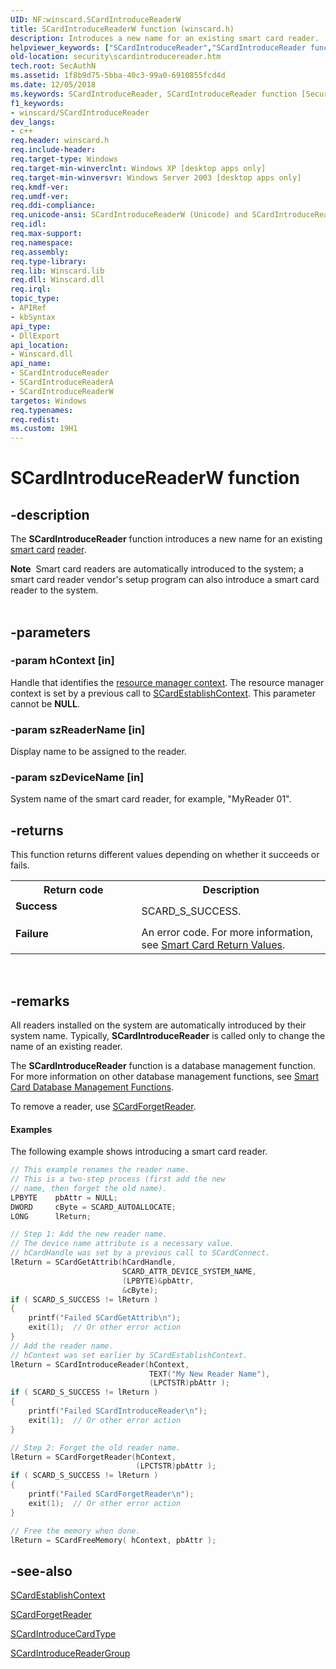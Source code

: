 ```yaml
---
UID: NF:winscard.SCardIntroduceReaderW
title: SCardIntroduceReaderW function (winscard.h)
description: Introduces a new name for an existing smart card reader.
helpviewer_keywords: ["SCardIntroduceReader","SCardIntroduceReader function [Security]","SCardIntroduceReaderA","SCardIntroduceReaderW","_smart_scardintroducereader","security.scardintroducereader","winscard/SCardIntroduceReader","winscard/SCardIntroduceReaderA","winscard/SCardIntroduceReaderW"]
old-location: security\scardintroducereader.htm
tech.root: SecAuthN
ms.assetid: 1f8b9d75-5bba-40c3-99a0-6910855fcd4d
ms.date: 12/05/2018
ms.keywords: SCardIntroduceReader, SCardIntroduceReader function [Security], SCardIntroduceReaderA, SCardIntroduceReaderW, _smart_scardintroducereader, security.scardintroducereader, winscard/SCardIntroduceReader, winscard/SCardIntroduceReaderA, winscard/SCardIntroduceReaderW
f1_keywords:
- winscard/SCardIntroduceReader
dev_langs:
- c++
req.header: winscard.h
req.include-header: 
req.target-type: Windows
req.target-min-winverclnt: Windows XP [desktop apps only]
req.target-min-winversvr: Windows Server 2003 [desktop apps only]
req.kmdf-ver: 
req.umdf-ver: 
req.ddi-compliance: 
req.unicode-ansi: SCardIntroduceReaderW (Unicode) and SCardIntroduceReaderA (ANSI)
req.idl: 
req.max-support: 
req.namespace: 
req.assembly: 
req.type-library: 
req.lib: Winscard.lib
req.dll: Winscard.dll
req.irql: 
topic_type:
- APIRef
- kbSyntax
api_type:
- DllExport
api_location:
- Winscard.dll
api_name:
- SCardIntroduceReader
- SCardIntroduceReaderA
- SCardIntroduceReaderW
targetos: Windows
req.typenames: 
req.redist: 
ms.custom: 19H1
---
```


# SCardIntroduceReaderW function


## -description


The <b>SCardIntroduceReader</b> function introduces a new name for an existing <a href="https://docs.microsoft.com/windows/desktop/SecGloss/s-gly">smart card</a> <a href="https://docs.microsoft.com/windows/desktop/SecGloss/r-gly">reader</a>.
<div class="alert"><b>Note</b>  Smart card readers are automatically introduced to the system; a smart card reader vendor's setup program can also introduce a smart card reader to the system.</div><div> </div>

## -parameters




### -param hContext [in]

Handle that identifies the <a href="https://docs.microsoft.com/windows/desktop/SecGloss/r-gly">resource manager context</a>. The resource manager context is set by a previous call to 
<a href="https://docs.microsoft.com/windows/desktop/api/winscard/nf-winscard-scardestablishcontext">SCardEstablishContext</a>. This parameter cannot be <b>NULL</b>.


### -param szReaderName [in]

Display name to be assigned to the reader.


### -param szDeviceName [in]

System name of the smart card reader, for example, "MyReader 01".


## -returns



This function returns different values depending on whether it succeeds or fails.

<table>
<tr>
<th>Return code</th>
<th>Description</th>
</tr>
<tr>
<td width="40%">
<dl>
<dt><b>Success</b></dt>
</dl>
</td>
<td width="60%">
SCARD_S_SUCCESS.

</td>
</tr>
<tr>
<td width="40%">
<dl>
<dt><b>Failure</b></dt>
</dl>
</td>
<td width="60%">
An error code. For more information, see 
<a href="https://docs.microsoft.com/windows/desktop/SecAuthN/authentication-return-values">Smart Card Return Values</a>.

</td>
</tr>
</table>
 




## -remarks



All readers installed on the system are automatically introduced by their system name. Typically, <b>SCardIntroduceReader</b> is called only to change the name of an existing reader.

The <b>SCardIntroduceReader</b> function is a database management function. For more information on other database management functions, see 
<a href="https://docs.microsoft.com/windows/desktop/SecAuthN/smart-card-database-management-functions">Smart Card Database Management Functions</a>.

To remove a reader, use 
<a href="https://docs.microsoft.com/windows/desktop/api/winscard/nf-winscard-scardforgetreadera">SCardForgetReader</a>.


#### Examples

The following example  shows introducing a smart card reader.


```cpp
// This example renames the reader name.
// This is a two-step process (first add the new
// name, then forget the old name).
LPBYTE    pbAttr = NULL;
DWORD     cByte = SCARD_AUTOALLOCATE;
LONG      lReturn;

// Step 1: Add the new reader name.
// The device name attribute is a necessary value.
// hCardHandle was set by a previous call to SCardConnect.
lReturn = SCardGetAttrib(hCardHandle,
                         SCARD_ATTR_DEVICE_SYSTEM_NAME,
                         (LPBYTE)&pbAttr,
                         &cByte);
if ( SCARD_S_SUCCESS != lReturn )
{
    printf("Failed SCardGetAttrib\n");
    exit(1);  // Or other error action
}
// Add the reader name.
// hContext was set earlier by SCardEstablishContext.
lReturn = SCardIntroduceReader(hContext,
                               TEXT("My New Reader Name"),
                               (LPCTSTR)pbAttr );
if ( SCARD_S_SUCCESS != lReturn )
{
    printf("Failed SCardIntroduceReader\n");
    exit(1);  // Or other error action
}

// Step 2: Forget the old reader name.
lReturn = SCardForgetReader(hContext,
                            (LPCTSTR)pbAttr );
if ( SCARD_S_SUCCESS != lReturn )
{
    printf("Failed SCardForgetReader\n");
    exit(1);  // Or other error action
}

// Free the memory when done.
lReturn = SCardFreeMemory( hContext, pbAttr );

```





## -see-also




<a href="https://docs.microsoft.com/windows/desktop/api/winscard/nf-winscard-scardestablishcontext">SCardEstablishContext</a>



<a href="https://docs.microsoft.com/windows/desktop/api/winscard/nf-winscard-scardforgetreadera">SCardForgetReader</a>



<a href="https://docs.microsoft.com/windows/desktop/api/winscard/nf-winscard-scardintroducecardtypea">SCardIntroduceCardType</a>



<a href="https://docs.microsoft.com/windows/desktop/api/winscard/nf-winscard-scardintroducereadergroupa">SCardIntroduceReaderGroup</a>
 

 

